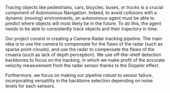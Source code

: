 Tracing objects like pedestrians, cars, bicycles, buses, or trucks is a crucial component of Autonomous Navigation. Indeed, to avoid collisions with a dynamic (moving) environments, an autonomous agent must be able to predict where objects will most likely be in the future. To do this, the agent needs to be able to consistently track objects and their trajectory in time.<br>

Our project consist in creating a Camera-Radar tracking pipeline. The main idea is to use the camera to compensate for the flaws of the radar (such as sparse point-clouds), and use the radar to compensate the flaws of the cmaera (such as lack of depth perception). We use off-the-shelf detection backbones to focus on the tracking, in which we make profit of the accurate velocity measurement from the radar sensor thanks to the Doppler effect.

Furthermore, we focus on making our pipeline robust to sensor failure, incorporating versatility in the backbone selection depending on noise levels for each sensors.
